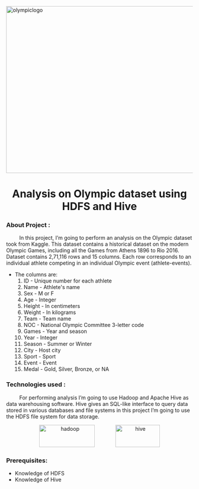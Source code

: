 <img src="https://colorlib.com/wp/wp-content/uploads/sites/2/2014/02/Olympic-logo.png.webp" alt="olympiclogo" width="1000" height="450"/> 

<h1 align='center'> Analysis on Olympic dataset using HDFS and Hive </h1>

### About Project :

&#160;&#160;&#160;&#160;&#160;&#160;&#160;&#160;
         In this project, I’m going to perform an analysis on the Olympic dataset took from Kaggle. This dataset contains a historical dataset on the modern Olympic Games, including all the Games from Athens 1896 to Rio 2016.
Dataset contains 2,71,116 rows and 15 columns. Each row corresponds to an individual athlete competing in an individual Olympic event (athlete-events).

- The columns are:
   1)	ID - Unique number for each athlete
   2)	Name - Athlete's name
   3)	Sex - M or F
   4)	Age - Integer
   5)	Height - In centimeters
   6)	Weight - In kilograms
   7)	Team - Team name
   8)	NOC - National Olympic Committee 3-letter code
   9)	Games - Year and season
   10)	Year - Integer
   11)	Season - Summer or Winter
   12)	City - Host city
   13)	Sport - Sport
   14)	Event - Event
   15)	Medal - Gold, Silver, Bronze, or NA

### Technologies used :
&#160;&#160;&#160;&#160;&#160;&#160;&#160;&#160;
For performing analysis I’m going to use Hadoop and Apache Hive as data warehousing software. Hive gives an SQL-like interface to query data stored in various databases and file systems in this project I’m going to use the HDFS file system for data storage.
<p align='center'>
<img src="https://miro.medium.com/max/981/1*vH0yWboPy9ptgOSqClcS4Q.png" alt="hadoop" width="150" height="60"/> 
   &#160;&#160;&#160;&#160;&#160;&#160;&#160;&#160;&#160;&#160;&#160;&#160;
<img src="https://upload.wikimedia.org/wikipedia/commons/thumb/b/bb/Apache_Hive_logo.svg/1024px-Apache_Hive_logo.svg.png" alt="hive" width="120" height="60"/>
</p>

### Prerequisites:
   - Knowledge of HDFS
   - Knowledge of Hive
